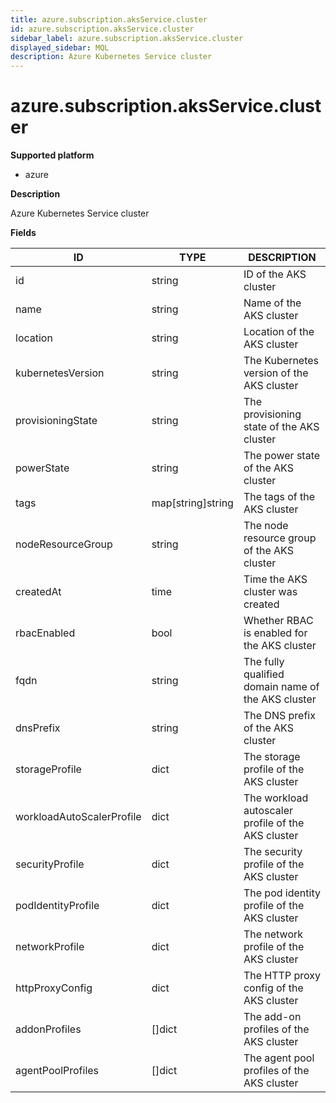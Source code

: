 ```yaml
---
title: azure.subscription.aksService.cluster
id: azure.subscription.aksService.cluster
sidebar_label: azure.subscription.aksService.cluster
displayed_sidebar: MQL
description: Azure Kubernetes Service cluster
---
```


# azure.subscription.aksService.cluster

**Supported platform**

- azure

**Description**

Azure Kubernetes Service cluster

**Fields**

| ID                        | TYPE              | DESCRIPTION                                        |
| ------------------------- | ----------------- | -------------------------------------------------- |
| id                        | string            | ID of the AKS cluster                              |
| name                      | string            | Name of the AKS cluster                            |
| location                  | string            | Location of the AKS cluster                        |
| kubernetesVersion         | string            | The Kubernetes version of the AKS cluster          |
| provisioningState         | string            | The provisioning state of the AKS cluster          |
| powerState                | string            | The power state of the AKS cluster                 |
| tags                      | map[string]string | The tags of the AKS cluster                        |
| nodeResourceGroup         | string            | The node resource group of the AKS cluster         |
| createdAt                 | time              | Time the AKS cluster was created                   |
| rbacEnabled               | bool              | Whether RBAC is enabled for the AKS cluster        |
| fqdn                      | string            | The fully qualified domain name of the AKS cluster |
| dnsPrefix                 | string            | The DNS prefix of the AKS cluster                  |
| storageProfile            | dict              | The storage profile of the AKS cluster             |
| workloadAutoScalerProfile | dict              | The workload autoscaler profile of the AKS cluster |
| securityProfile           | dict              | The security profile of the AKS cluster            |
| podIdentityProfile        | dict              | The pod identity profile of the AKS cluster        |
| networkProfile            | dict              | The network profile of the AKS cluster             |
| httpProxyConfig           | dict              | The HTTP proxy config of the AKS cluster           |
| addonProfiles             | &#91;&#93;dict    | The add-on profiles of the AKS cluster             |
| agentPoolProfiles         | &#91;&#93;dict    | The agent pool profiles of the AKS cluster         |
